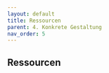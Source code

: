 ```yaml
---
layout: default
title: Ressourcen
parent: 4. Konkrete Gestaltung
nav_order: 5
---
```


## Ressourcen
